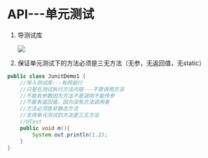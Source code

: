 # API---单元测试

1. 导测试库 

   ![](https://note.youdao.com/yws/api/personal/file/7AB2E43F1712458089B18463B0ED6BCB?method=download&shareKey=6959302ccd2c113f8545679d86748e9a)

2. 保证单元测试下的方法必须是三无方法（无参，无返回值，无static）

```java
public class JunitDemo1 {
    //导入测试库---有网就行
    //只是在测试执行方法内容---不是调用方法
    //不能有参数因为方法不是调用不能传参
    //不能有返回值，因为没有方法调用者
    //方法必须是非静态方法
    //支持单元测试的方法是三无方法
    //@Test
    public void m(){
        System.out.println(1.2);
    }
}

```

